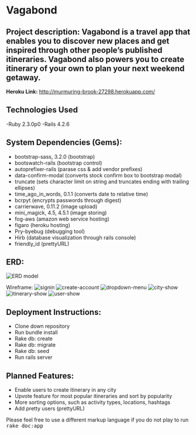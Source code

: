 # Vagabond

## **Project description:** Vagabond is a travel app that enables you to discover new places and get inspired through other people’s published itineraries. Vagabond also powers you to create itinerary of your own to plan your next weekend getaway.
**Heroku Link:** <http://murmuring-brook-27298.herokuapp.com/>

## **Technologies Used**

-Ruby 2.3.0p0
-Rails 4.2.6

## **System Dependencies (Gems):**

- bootstrap-sass, 3.2.0 (bootstrap)
- bootswatch-rails (bootstrap control)
- autoprefixer-rails (parase css & add vendor prefixes)
- data-confirm-modal (converts stock confirm box to bootstrap modal)
- truncate (sets character limit on string and truncates ending with trailing ellipses)
- time_ago_in_words, 0.1.1 (converts date to relative time)
- bcrpyt (encrypts passwords through digest)
- carrierwave, 0.11.2 (image upload)
- mini_magick, 4.5, 4.5.1 (image storing)
- fog-aws (amazon web service hosting)
- figaro (heroku hosting)
- Pry-byebug (debugging tool)
- Hirb (database visualization through rails console)
- friendly_id (prettyURL)

## **ERD:**
![ERD model](assets/images/erd.png "ERD model")

Wireframe:
![signin](assets/images/signin.png "signin")
![create-account](assets/images/create-account.png "create-account")
![dropdown-menu](assets/images/dropdown-menu.png "dropdown-menu")
![city-show](assets/images/city-show.png "city-show")
![itinerary-show](assets/images/itinerary-show.png "itinerary-show")
![user-show](assets/images/user-show.png "user-show")

## **Deployment Instructions:**

- Clone down repository
- Run bundle install
- Rake db: create
- Rake db: migrate
- Rake db: seed
- Run rails server

## **Planned Features:**

- Enable users to create itinerary in any city
- Upvote feature for most popular itineraries and sort by popularity
- More sorting options, such as activity types, locations, hashtags
- Add pretty users (prettyURL)

Please feel free to use a different markup language if you do not play to run
<tt>rake doc:app</tt>
